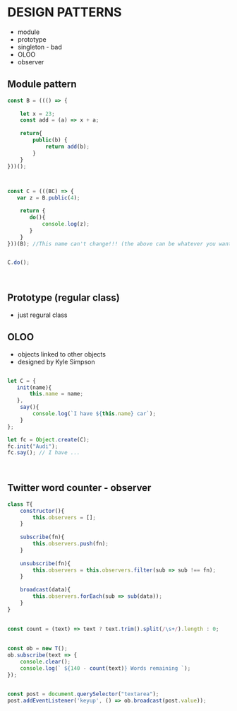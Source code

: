 # DESIGN PATTERNS

* module
* prototype
* singleton - bad
* OLOO
* observer


## Module pattern

```js
const B = ((() => {
    
    let x = 23;
    const add = (a) => x + a;
    
    return{
        public(b) {
            return add(b);
        }
    }
}))();



const C = (((BC) => {
   var z = B.public(4);

    return {
       do(){
           console.log(z);
       } 
    }
}))(B); //This name can't change!!! (the above can be whatever you want)


C.do();
    
    

```
## Prototype (regular class)
* just regural class



## OLOO
* objects linked to other objects
* designed by Kyle Simpson

```js

let C = {
   init(name){
       this.name = name;
   },
    say(){
        console.log(`I have ${this.name} car`);
    }
};

let fc = Object.create(C);
fc.init("Audi");
fc.say(); // I have ...
    
    
```

## Twitter word counter - observer
```js
class T{
    constructor(){
        this.observers = [];
    }
    
    subscribe(fn){
        this.observers.push(fn);
    }
    
    unsubscribe(fn){
        this.observers = this.observers.filter(sub => sub !== fn);
    }
    
    broadcast(data){
        this.observers.forEach(sub => sub(data));
    }
}
    
    
const count = (text) => text ? text.trim().split(/\s+/).length : 0;

    
const ob = new T();
ob.subscribe(text => {
    console.clear(); 
    console.log(` ${140 - count(text)} Words remaining `);
});
    

const post = document.querySelector("textarea");
post.addEventListener('keyup', () => ob.broadcast(post.value));
```

















